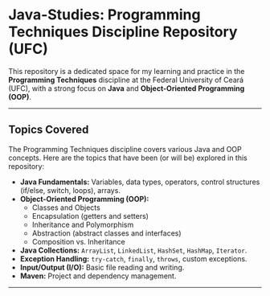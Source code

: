 # Java-Studies: Programming Techniques Discipline Repository (UFC)
This repository is a dedicated space for my learning and practice in the **Programming Techniques** discipline at the Federal University of Ceará (UFC), with a strong focus on **Java** and **Object-Oriented Programming (OOP)**.

---


## Topics Covered

The Programming Techniques discipline covers various Java and OOP concepts. Here are the topics that have been (or will be) explored in this repository:

* **Java Fundamentals:** Variables, data types, operators, control structures (if/else, switch, loops), arrays.
* **Object-Oriented Programming (OOP):**
    * Classes and Objects
    * Encapsulation (getters and setters)
    * Inheritance and Polymorphism
    * Abstraction (abstract classes and interfaces)
    * Composition vs. Inheritance
* **Java Collections:** `ArrayList`, `LinkedList`, `HashSet`, `HashMap`, `Iterator`.
* **Exception Handling:** `try-catch`, `finally`, `throws`, custom exceptions.
* **Input/Output (I/O):** Basic file reading and writing.
* **Maven:** Project and dependency management.
---

